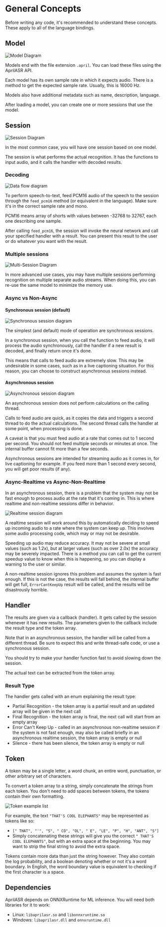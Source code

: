 # General Concepts

Before writing any code, it's recommended to understand these concepts. These apply to all of the language bindings.

## Model

![Model Diagram](./model.png)

Models end with the file extension `.april`. You can load these files using the AprilASR API.

Each model has its own sample rate in which it expects audio. There is a method to get the expected sample rate. Usually, this is 16000 Hz.

Models also have additional metadata such as name, description, language.

After loading a model, you can create one or more sessions that use the model.

## Session

![Session Diagram](./session.png)

In the most common case, you will have one session based on one model.

The session is what performs the actual recognition. It has the functions to input audio, and it calls the handler with decoded results.

<!--(This feature is not yet implemented) When creating a session, you may specify a speaker ID or name. If not empty, this may be used to save and restore the hidden state, to help initialize the session in a way it can provide more accurate results instantly for a particular speaker. -->

### Decoding

![Data flow diagram](./dataflow.png)

To perform speech-to-text, feed PCM16 audio of the speech to the session through the `feed_pcm16` method (or equivalent in the language). Make sure it's in the correct sample rate and mono.

PCM16 means array of shorts with values between -32768 to 32767, each one describing one sample.

After calling `feed_pcm16`, the session will invoke the neural network and call your specified handler with a result. You can present this result to the user or do whatever you want with the result.





### Multiple sessions

![Multi-Session Diagram](./multisession.png)

In more advanced use cases, you may have multiple sessions performing recognition on multiple separate audio streams. When doing this, you can re-use the same model to minimize the memory use.


### Async vs Non-Async

#### Synchronous session (default)

![Synchronous session diagram](./sync_session.png)

The simplest (and default) mode of operation are synchronous sessions.

In a synchronous session, when you call the function to feed audio, it will process the audio synchronously, call the handler if a new result is decoded, and finally return once it's done.

This means that calls to feed audio are extremely slow. This may be undesirable in some cases, such as in a live captioning situation. For this reason, you can choose to construct asynchronous sessions instead.


#### Asynchronous session

![Asynchronous session diagram](./async_session.png)

An asynchronous session does not perform calculations on the calling thread.

Calls to feed audio are quick, as it copies the data and triggers a second thread to do the actual calculations. The second thread calls the handler at some point, when processing is done.

A caveat is that you must feed audio at a rate that comes out to 1 second per second. You should not feed multiple seconds or minutes at once. The internal buffer cannot fit more than a few seconds.

Asynchronous sessions are intended for streaming audio as it comes in, for live captioning for example. If you feed more than 1 second every second, you will get poor results (if any).

### Async-Realtime vs Async-Non-Realtime

In an asynchronous session, there is a problem that the system may not be fast enough to process audio at the rate that it's coming in. This is where realtime and non-realtime sessions differ in behavior.

![Realtime session diagram](./realtime.png)

A realtime session will work around this by automatically deciding to speed up incoming audio to a rate where the system can keep up. This involves some audio processing code, which may or may not be desirable.

Speeding up audio may reduce accuracy. It may not be severe at small values (such as 1.2x), but at larger values (such as over 2.0x) the accuracy may be severely impacted. There is a method you can call to get the current speedup value to know when this is happening, so you can display a warning to the user or similar.

A non-realtime session ignores this problem and assumes the system is fast enough. If this is not the case, the results will fall behind, the internal buffer will get full, `ErrorCantKeepUp` result will be called, and the results will be disastrously horrible.

## Handler

The results are given via a callback (handler). It gets called by the session whenever it has new results. The parameters given to the callback include the result type and the token array.

Note that in an asynchronous session, the handler will be called from a different thread. Be sure to expect this and write thread-safe code, or use a synchronous session.

You should try to make your handler function fast to avoid slowing down the session.

The actual text can be extracted from the token array.

### Result Type

The handler gets called with an enum explaining the result type:
* Partial Recognition - the token array is a partial result and an updated array will be given in the next call
* Final Recognition - the token array is final, the next call will start from an empty array
* Error Can't Keep Up - called in an asynchronous non-realtime session if the system is not fast enough, may also be called briefly in an asynchronous realtime session, the token array is empty or null
* Silence - there has been silence, the token array is empty or null

## Token

A token may be a single letter, a word chunk, an entire word, punctuation, or other arbitrary set of characters.

To convert a token array to a string, simply concatenate the strings from each token. You don't need to add spaces between tokens, the tokens contain their own formatting.

![Token example list](tokens.png)

For example, the text `"THAT'S COOL ELEPHANTS"` may be represented as tokens like so:
* `[" THAT", "'", "S", " CO", "OL", " E", "LE", "P", "H", "ANT", "S"]`
* Simply concatenating these strings will give you the correct `" THAT'S COOL ELEPHANTS"`, but with an extra space at the beginning. You may want to strip the final string to avoid the extra space.

Tokens contain more data than just the string however. They also contain the log probability, and a boolean denoting whether or not it's a word boundary. In English, the word boundary value is equivalent to checking if the first character is a space.

## Dependencies

AprilASR depends on ONNXRuntime for ML inference. You will need both libraries for it to work:
* Linux: `libaprilasr.so` and `libonnxruntime.so`
* Windows: `libaprilasr.dll` and `onnxruntime.dll`